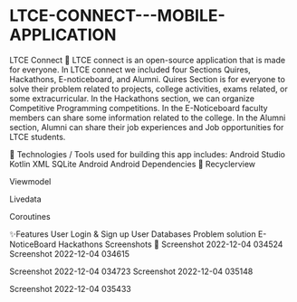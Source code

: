 # LTCE-CONNECT---MOBILE-APPLICATION
LTCE Connect 📱
LTCE connect is an open-source application that is made for everyone. In LTCE connect we included four Sections Quires, Hackathons, E-noticeboard, and Alumni. Quires Section is for everyone to solve their problem related to projects, college activities, exams related, or some extracurricular. In the Hackathons section, we can organize Competitive Programming competitions. In the E-Noticeboard faculty members can share some information related to the college. In the Alumni section, Alumni can share their job experiences and Job opportunities for LTCE students.

📱 Technologies / Tools used for building this app includes:
Android Studio
Kotlin
XML
SQLite Android
Android Dependencies 📱
Recyclerview

Viewmodel

Livedata

Coroutines

✨Features
User Login & Sign up
User Databases
Problem solution
E-NoticeBoard
Hackathons
Screenshots 📱
Screenshot 2022-12-04 034524 Screenshot 2022-12-04 034615

Screenshot 2022-12-04 034723 Screenshot 2022-12-04 035148

Screenshot 2022-12-04 035433
